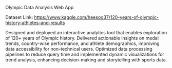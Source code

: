 Olympic Data Analysis Web App


Dataset Link: https://www.kaggle.com/heesoo37/120-years-of-olympic-history-athletes-and-results


Designed and deployed an interactive analytics tool that enables exploration of 120+ years of Olympic history. Delivered actionable insights on medal trends, country-wise performance, and athlete demographics, improving data accessibility for non-technical users. Optimized data processing pipelines to reduce query time and implemented dynamic visualizations for trend analysis, enhancing decision-making and storytelling with sports data.
